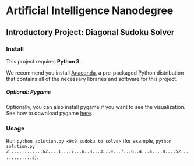 # Artificial Intelligence Nanodegree
## Introductory Project: Diagonal Sudoku Solver

### Install

This project requires **Python 3**.

We recommend you install [Anaconda](https://www.continuum.io/downloads), a pre-packaged Python distribution that contains all of the necessary libraries and software for this project.

##### Optional: Pygame

Optionally, you can also install pygame if you want to see the visualization. See how to download pygame [here](http://www.pygame.org/download.shtml).

### Usage

Run `python solution.py <9x9 sudoku to solve>` (for example, `python solution.py 2.............62....1....7...6..8...3...9...7...6..4...4....8....52.............3`).
